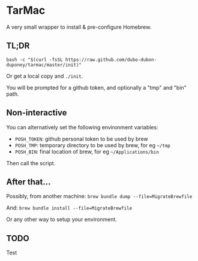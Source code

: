 # TarMac

A very small wrapper to install & pre-configure Homebrew.

## TL;DR

```
bash -c "$(curl -fsSL https://raw.github.com/dubo-dubon-duponey/tarmac/master/init)"
```

Or get a local copy and `./init`.

You will be prompted for a github token, and optionally a "tmp" and "bin" path.

## Non-interactive

You can alternatively set the following environment variables:
 
 * `POSH_TOKEN`: github personal token to be used by brew
 * `POSH_TMP`: temporary directory to be used by brew, for eg `~/tmp`
 * `POSH_BIN`: final location of brew, for eg `~/Applications/bin`

Then call the script.

## After that...

Possibly, from another machine:
`brew bundle dump --file=MigrateBrewfile`

And:
`brew bundle install --file=MigrateBrewfile`

Or any other way to setup your environment.

## TODO

Test
